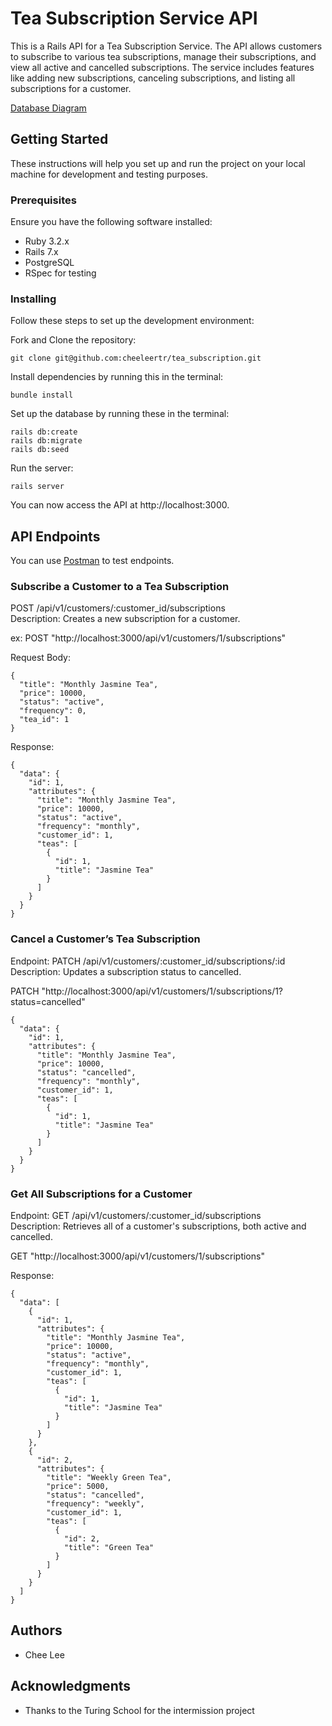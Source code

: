 # Tea Subscription Service API

This is a Rails API for a Tea Subscription Service. The API allows customers to subscribe to various tea subscriptions, manage their subscriptions, and view all active and cancelled subscriptions. The service includes features like adding new subscriptions, canceling subscriptions, and listing all subscriptions for a customer.

 [Database Diagram](https://dbdiagram.io/d/66493e60f84ecd1d228ada49)


## Getting Started

These instructions will help you set up and run the project on your local machine for development and testing purposes.

### Prerequisites

Ensure you have the following software installed:

- Ruby 3.2.x
- Rails 7.x
- PostgreSQL
- RSpec for testing

### Installing

Follow these steps to set up the development environment:

Fork and Clone the repository:

    git clone git@github.com:cheeleertr/tea_subscription.git

Install dependencies by running this in the terminal:

    bundle install

Set up the database by running these in the terminal:

    rails db:create
    rails db:migrate
    rails db:seed

Run the server:

    rails server

You can now access the API at http://localhost:3000.

## API Endpoints

You can use [Postman](https://www.postman.com/) to test endpoints.

### Subscribe a Customer to a Tea Subscription
POST /api/v1/customers/:customer_id/subscriptions \
Description: Creates a new subscription for a customer.

ex:
POST "http://localhost:3000/api/v1/customers/1/subscriptions"

Request Body:
```
{
  "title": "Monthly Jasmine Tea",
  "price": 10000,
  "status": "active",
  "frequency": 0,
  "tea_id": 1
}
```
Response:
```
{
  "data": {
    "id": 1,
    "attributes": {
      "title": "Monthly Jasmine Tea",
      "price": 10000,
      "status": "active",
      "frequency": "monthly",
      "customer_id": 1,
      "teas": [
        {
          "id": 1,
          "title": "Jasmine Tea"
        }
      ]
    }
  }
}
```
### Cancel a Customer’s Tea Subscription
Endpoint: PATCH /api/v1/customers/:customer_id/subscriptions/:id \
Description: Updates a subscription status to cancelled.

PATCH "http://localhost:3000/api/v1/customers/1/subscriptions/1?status=cancelled" 
```
{
  "data": {
    "id": 1,
    "attributes": {
      "title": "Monthly Jasmine Tea",
      "price": 10000,
      "status": "cancelled",
      "frequency": "monthly",
      "customer_id": 1,
      "teas": [
        {
          "id": 1,
          "title": "Jasmine Tea"
        }
      ]
    }
  }
}
```
### Get All Subscriptions for a Customer
Endpoint: GET /api/v1/customers/:customer_id/subscriptions \
Description: Retrieves all of a customer's subscriptions, both active and cancelled.

GET "http://localhost:3000/api/v1/customers/1/subscriptions"

Response:
```
{
  "data": [
    {
      "id": 1,
      "attributes": {
        "title": "Monthly Jasmine Tea",
        "price": 10000,
        "status": "active",
        "frequency": "monthly",
        "customer_id": 1,
        "teas": [
          {
            "id": 1,
            "title": "Jasmine Tea"
          }
        ]
      }
    },
    {
      "id": 2,
      "attributes": {
        "title": "Weekly Green Tea",
        "price": 5000,
        "status": "cancelled",
        "frequency": "weekly",
        "customer_id": 1,
        "teas": [
          {
            "id": 2,
            "title": "Green Tea"
          }
        ]
      }
    }
  ]
}
```


## Authors

  - Chee Lee

## Acknowledgments

  - Thanks to the Turing School for the intermission project
